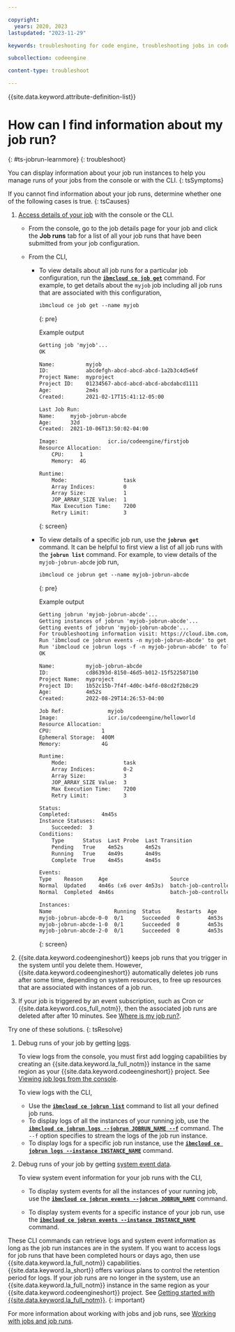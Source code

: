 ```yaml
---

copyright:
  years: 2020, 2023
lastupdated: "2023-11-29"

keywords: troubleshooting for code engine, troubleshooting jobs in code engine, troubleshooting batch jobs in code engine, job run troubleshooting in code engine, job troubleshooting in code engine, job, job run

subcollection: codeengine

content-type: troubleshoot

---
```


{{site.data.keyword.attribute-definition-list}}

# How can I find information about my job run?  
{: #ts-jobrun-learnmore}
{: troubleshoot}

You can display information about your job run instances to help you manage runs of your jobs from the console or with the CLI. 
{: tsSymptoms}

If you cannot find information about your job runs, determine whether one of the following cases is true. 
{: tsCauses}


1. [Access details of your job](/docs/codeengine?topic=codeengine-access-job-details) with the console or the CLI.  
    * From the console, go to the job details page for your job and click the **Job runs** tab for a list of all your job runs that have been submitted from your job configuration. 

    * From the CLI,  
        * To view details about all job runs for a particular job configuration, run the [**`ibmcloud ce job get`**](/docs/codeengine?topic=codeengine-cli#cli-job-get) command. For example, to get details about the `myjob` job including all job runs that are associated with this configuration,

            ```txt
            ibmcloud ce job get --name myjob
            ```
            {: pre}

            Example output

            ```txt
            Getting job 'myjob'...
            OK

            Name:          myjob
            ID:            abcdefgh-abcd-abcd-abcd-1a2b3c4d5e6f
            Project Name:  myproject
            Project ID:    01234567-abcd-abcd-abcd-abcdabcd1111
            Age:           2m4s
            Created:       2021-02-17T15:41:12-05:00

            Last Job Run:
            Name:     myjob-jobrun-abcde
            Age:      32d
            Created:  2021-10-06T13:50:02-04:00

            Image:                icr.io/codeengine/firstjob
            Resource Allocation:
                CPU:     1
                Memory:  4G

            Runtime:
                Mode:                  task
                Array Indices:         0
                Array Size:            1
                JOP_ARRAY_SIZE Value:  1
                Max Execution Time:    7200
                Retry Limit:           3
            ```
            {: screen}

        * To view details of a specific job run, use the **`jobrun get`** command. It can be helpful to first view a list of all job runs with the **`jobrun list`** command. For example, to view details of the `myjob-jobrun-abcde` job run,

            ```txt
            ibmcloud ce jobrun get --name myjob-jobrun-abcde
            ```
            {: pre}

            Example output

            ```txt
            Getting jobrun 'myjob-jobrun-abcde'...
            Getting instances of jobrun 'myjob-jobrun-abcde'...
            Getting events of jobrun 'myjob-jobrun-abcde'...
            For troubleshooting information visit: https://cloud.ibm.com/docs/codeengine?topic=codeengine-troubleshoot-job.
            Run 'ibmcloud ce jobrun events -n myjob-jobrun-abcde' to get the system events of the job run instances.
            Run 'ibmcloud ce jobrun logs -f -n myjob-jobrun-abcde' to follow the logs of the job run instances.
            OK

            Name:          myjob-jobrun-abcde 
            ID:            cd86393d-8150-46d5-b012-15f5225871b0  
            Project Name:  myproject  
            Project ID:    1b52c15b-7f4f-4d0c-b4fd-08cd2f2b8c29  
            Age:           4m52s  
            Created:       2022-08-29T14:26:53-04:00  

            Job Ref:              myjob  
            Image:                icr.io/codeengine/helloworld  
            Resource Allocation:    
            CPU:                1  
            Ephemeral Storage:  400M  
            Memory:             4G  

            Runtime:
                Mode:                  task
                Array Indices:         0-2 
                Array Size:            3
                JOP_ARRAY_SIZE Value:  3
                Max Execution Time:    7200
                Retry Limit:           3

            Status:       
            Completed:          4m45s  
            Instance Statuses:    
                Succeeded:  3  
            Conditions:         
                Type      Status  Last Probe  Last Transition  
                Pending   True    4m52s       4m52s  
                Running   True    4m49s       4m49s  
                Complete  True    4m45s       4m45s  

            Events:       
            Type    Reason     Age                    Source                Messages  
            Normal  Updated    4m46s (x6 over 4m53s)  batch-job-controller  Updated JobRun "myjob-jobrun-abcde"  
            Normal  Completed  4m46s                  batch-job-controller  JobRun completed successfully  

            Instances:    
            Name                    Running  Status     Restarts  Age  
            myjob-jobrun-abcde-0-0  0/1      Succeeded  0         4m53s  
            myjob-jobrun-abcde-1-0  0/1      Succeeded  0         4m53s  
            myjob-jobrun-abcde-2-0  0/1      Succeeded  0         4m53s  

            ```
            {: screen}

2. {{site.data.keyword.codeengineshort}} keeps job runs that you trigger in the system until you delete them. However, {{site.data.keyword.codeengineshort}}  automatically deletes job runs after some time, depending on system resources, to free up resources that are associated with instances of a job run.

3. If your job is triggered by an event subscription, such as Cron or {{site.data.keyword.cos_full_notm}}, then the associated job runs are deleted after after 10 minutes. See [Where is my job run?](/docs/codeengine?topic=codeengine-ts-jobrun-deleted).



Try one of these solutions.
{: tsResolve}

1. Debug runs of your job by getting [logs](/docs/codeengine?topic=codeengine-troubleshoot-job#ts-jobrun-gettinglogs). 

    To view logs from the console, you must first add logging capabilities by creating an {{site.data.keyword.la_full_notm}} instance in the same region as your {{site.data.keyword.codeengineshort}} project. See [Viewing job logs from the console](/docs/codeengine?topic=codeengine-view-logs#view-logs-ui).

    To view logs with the CLI, 
    * Use the [**`ibmcloud ce jobrun list`**](/docs/codeengine?topic=codeengine-cli#cli-jobrun-list) command to list all your defined job runs.
    * To display logs of all the instances of your running job, use the [**`ibmcloud ce jobrun logs --jobrun JOBRUN_NAME --f`**](/docs/codeengine?topic=codeengine-cli#cli-jobrun-logs) command. The `--f` option specifies to stream the logs of the job run instance. 
    * To display logs for a specific job run instance, use the [**`ibmcloud ce jobrun logs --instance INSTANCE_NAME`**](/docs/codeengine?topic=codeengine-cli#cli-jobrun-logs) command.

2. Debug runs of your job by getting [system event data](/docs/codeengine?topic=codeengine-troubleshoot-job#ts-job-gettingevent). 

    To view system event information for your job runs with the CLI,  

    * To display system events for all the instances of your running job, use the [**`ibmcloud ce jobrun events --jobrun JOBRUN_NAME`**](/docs/codeengine?topic=codeengine-cli#cli-jobrun-events) command.

    * To display system events for a specific instance of your job run, use the [**`ibmcloud ce jobrun events --instance INSTANCE_NAME`**](/docs/codeengine?topic=codeengine-cli#cli-jobrun-events) command.

These CLI commands can retrieve logs and system event information as long as the job run instances are in the system. If you want to access logs for job runs that have been completed hours or days ago, then use {{site.data.keyword.la_full_notm}} capabilities. {{site.data.keyword.la_short}} offers various plans to control the retention period for logs. If your job runs are no longer in the system, use an {{site.data.keyword.la_full_notm}} instance in the same region as your {{site.data.keyword.codeengineshort}} project. See [Getting started with {{site.data.keyword.la_full_notm}}](/docs/log-analysis?topic=log-analysis-getting-started).
{: important}


For more information about working with jobs and job runs, see [Working with jobs and job runs](/docs/codeengine?topic=codeengine-job-plan).






